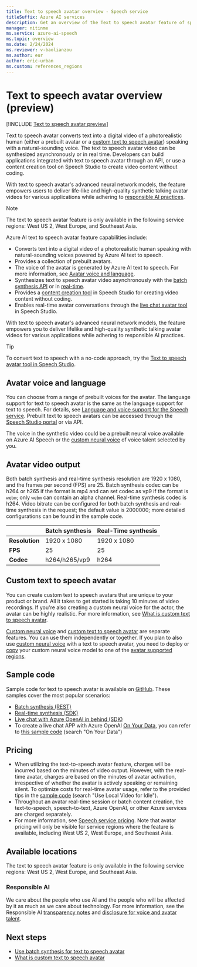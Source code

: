 ```yaml
---
title: Text to speech avatar overview - Speech service
titleSuffix: Azure AI services
description: Get an overview of the Text to speech avatar feature of speech service, which allows users to create synthetic videos featuring avatars speaking based on text input. 
manager: nitinme
ms.service: azure-ai-speech
ms.topic: overview
ms.date: 2/24/2024
ms.reviewer: v-baolianzou
ms.author: eur
author: eric-urban
ms.custom: references_regions
---
```


# Text to speech avatar overview (preview)

[!INCLUDE [Text to speech avatar preview](../includes/text-to-speech-avatar-preview.md)]

Text to speech avatar converts text into a digital video of a photorealistic human (either a prebuilt avatar or a [custom text to speech avatar](#custom-text-to-speech-avatar)) speaking with a natural-sounding voice. The text to speech avatar video can be synthesized asynchronously or in real time. Developers can build applications integrated with text to speech avatar through an API, or use a content creation tool on Speech Studio to create video content without coding.

With text to speech avatar's advanced neural network models, the feature empowers users to deliver life-like and high-quality synthetic talking avatar videos for various applications while adhering to [responsible AI practices](/legal/cognitive-services/speech-service/disclosure-voice-talent?context=/azure/ai-services/speech-service/context/context).

> [!NOTE]
> The text to speech avatar feature is only available in the following service regions: West US 2, West Europe, and Southeast Asia. 

Azure AI text to speech avatar feature capabilities include:

- Converts text into a digital video of a photorealistic human speaking with natural-sounding voices powered by Azure AI text to speech.
- Provides a collection of prebuilt avatars.
- The voice of the avatar is generated by Azure AI text to speech. For more information, see [Avatar voice and language](#avatar-voice-and-language).
- Synthesizes text to speech avatar video asynchronously with the [batch synthesis API](./batch-synthesis-avatar.md) or in [real-time](./real-time-synthesis-avatar.md).
- Provides a [content creation tool](https://speech.microsoft.com/portal/talkingavatar) in Speech Studio for creating video content without coding.
- Enables real-time avatar conversations through the [live chat avatar tool](https://speech.microsoft.com/portal/livechat) in Speech Studio.

With text to speech avatar's advanced neural network models, the feature empowers you to deliver lifelike and high-quality synthetic talking avatar videos for various applications while adhering to responsible AI practices.

> [!TIP]
> To convert text to speech with a no-code approach, try the [Text to speech avatar tool in Speech Studio](https://aka.ms/speechstudio/talkingavatar).

## Avatar voice and language

You can choose from a range of prebuilt voices for the avatar. The language support for text to speech avatar is the same as the language support for text to speech. For details, see [Language and voice support for the Speech service](../language-support.md?tabs=tts). Prebuilt text to speech avatars can be accessed through the [Speech Studio portal](https://aka.ms/speechstudio/talkingavatar) or via API. 

The voice in the synthetic video could be a prebuilt neural voice available on Azure AI Speech or the [custom neural voice](../custom-neural-voice.md) of voice talent selected by you. 

## Avatar video output

Both batch synthesis and real-time synthesis resolution are 1920 x 1080, and the frames per second (FPS) are 25. Batch synthesis codec can be h264 or h265 if the format is mp4 and can set codec as vp9 if the format is `webm`; only `webm` can contain an alpha channel. Real-time synthesis codec is h264. Video bitrate can be configured for both batch synthesis and real-time synthesis in the request; the default value is 2000000; more detailed configurations can be found in the sample code.

|                  | Batch synthesis  | Real-Time synthesis |
|------------------|------------------|----------------------|
| **Resolution**   | 1920 x 1080      | 1920 x 1080          |
| **FPS**          | 25               | 25                   |
| **Codec**        | h264/h265/vp9    | h264                 |

## Custom text to speech avatar

You can create custom text to speech avatars that are unique to your product or brand. All it takes to get started is taking 10 minutes of video recordings. If you're also creating a custom neural voice for the actor, the avatar can be highly realistic. For more information, see [What is custom text to speech avatar](./what-is-custom-text-to-speech-avatar.md).

[Custom neural voice](../custom-neural-voice.md) and [custom text to speech avatar](what-is-custom-text-to-speech-avatar.md) are separate features. You can use them independently or together. If you plan to also use [custom neural voice](../custom-neural-voice.md) with a text to speech avatar, you need to deploy or [copy](../professional-voice-train-voice.md#copy-your-voice-model-to-another-project) your custom neural voice model to one of the [avatar supported regions](#available-locations). 

## Sample code

Sample code for text to speech avatar is available on [GitHub](https://github.com/Azure-Samples/cognitive-services-speech-sdk/tree/master/samples). These samples cover the most popular scenarios:

* [Batch synthesis (REST)](https://github.com/Azure-Samples/cognitive-services-speech-sdk/tree/master/samples/batch-avatar)
* [Real-time synthesis (SDK)](https://github.com/Azure-Samples/cognitive-services-speech-sdk/tree/master/samples/js/browser/avatar)
* [Live chat with Azure OpenAI in behind (SDK)](https://github.com/Azure-Samples/cognitive-services-speech-sdk/tree/master/samples/js/browser/avatar#chat-sample)
* To create a live chat APP with Azure OpenAI [On Your Data](/openai/concepts/use-your-data.md), you can refer to [this sample code](https://github.com/Azure-Samples/cognitive-services-speech-sdk/blob/master/samples/js/browser/avatar/README.md) (search "On Your Data")

## Pricing

- When utilizing the text-to-speech avatar feature, charges will be incurred based on the minutes of video output. However, with the real-time avatar, charges are based on the minutes of avatar activation, irrespective of whether the avatar is actively speaking or remaining silent. To optimize costs for real-time avatar usage, refer to the provided tips in the [sample code](https://github.com/Azure-Samples/cognitive-services-speech-sdk/tree/master/samples/js/browser/avatar#chat-sample) (search "Use Local Video for Idle").
- Throughout an avatar real-time session or batch content creation, the text-to-speech, speech-to-text, Azure OpenAI, or other Azure services are charged separately.
- For more information, see [Speech service pricing](https://azure.microsoft.com/pricing/details/cognitive-services/speech-services/). Note that avatar pricing will only be visible for service regions where the feature is available, including West US 2, West Europe, and Southeast Asia.

## Available locations

The text to speech avatar feature is only available in the following service regions: West US 2, West Europe, and Southeast Asia. 

### Responsible AI 

We care about the people who use AI and the people who will be affected by it as much as we care about technology. For more information, see the Responsible AI [transparency notes](/legal/cognitive-services/speech-service/text-to-speech/transparency-note?context=/azure/ai-services/speech-service/context/context) and [disclosure for voice and avatar talent](/legal/cognitive-services/speech-service/disclosure-voice-talent?context=/azure/ai-services/speech-service/context/context).

## Next steps

* [Use batch synthesis for text to speech avatar](./batch-synthesis-avatar.md)
* [What is custom text to speech avatar](what-is-custom-text-to-speech-avatar.md)
